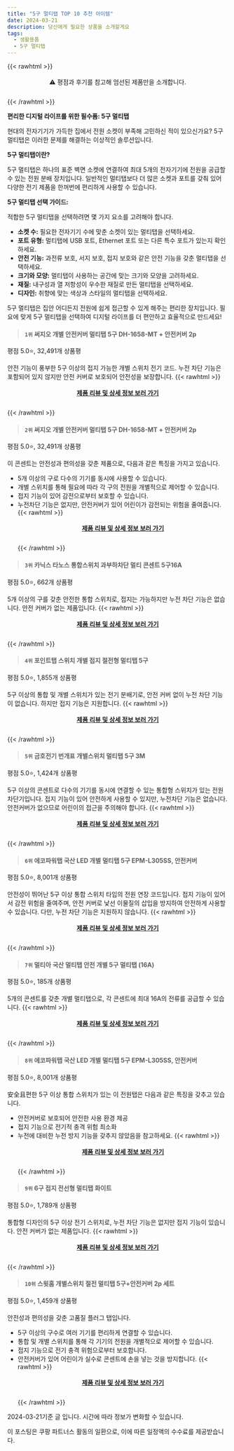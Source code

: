 ```yaml
---
title: "5구 멀티탭 TOP 10 추천 아이템"
date: 2024-03-21
description: 당신에게 필요한 상품을 소개할게요
tags:
  - 생활용품
  - 5구 멀티탭
---
```

{{< rawhtml >}}<div class="toc" style="text-align: center; height: 50px; line-height: 2;">  <p>⚠️ 평점과 후기를 참고해 엄선된 제품만을 소개합니다.<br></p></div> {{< /rawhtml >}}

**편리한 디지털 라이프를 위한 필수품: 5구 멀티탭**

현대의 전자기기가 가득한 집에서 전원 소켓이 부족해 고민하신 적이 있으신가요? 5구 멀티탭은 이러한 문제를 해결하는 이상적인 솔루션입니다.

**5구 멀티탭이란?**

5구 멀티탭은 하나의 표준 벽면 소켓에 연결하여 최대 5개의 전자기기에 전원을 공급할 수 있는 전원 분배 장치입니다. 일반적인 멀티탭보다 더 많은 소켓과 포트를 갖춰 있어 다양한 전기 제품을 한꺼번에 편리하게 사용할 수 있습니다.

**5구 멀티탭 선택 가이드:**

적합한 5구 멀티탭을 선택하려면 몇 가지 요소를 고려해야 합니다.

* **소켓 수:** 필요한 전자기기 수에 맞춘 소켓이 있는 멀티탭을 선택하세요.
* **포트 유형:** 멀티탭에 USB 포트, Ethernet 포트 또는 다른 특수 포트가 있는지 확인하세요.
* **안전 기능:** 과전류 보호, 서지 보호, 접지 보호와 같은 안전 기능을 갖춘 멀티탭을 선택하세요.
* **크기와 모양:** 멀티탭이 사용하는 공간에 맞는 크기와 모양을 고려하세요.
* **재질:** 내구성과 열 저항성이 우수한 재질로 만든 멀티탭을 선택하세요.
* **디자인:** 취향에 맞는 색상과 스타일의 멀티탭을 선택하세요.

5구 멀티탭은 집안 어디든지 전원에 쉽게 접근할 수 있게 해주는 편리한 장치입니다. 필요에 맞게 5구 멀티탭을 선택하여 디지털 라이프를 더 편안하고 효율적으로 만드세요!


>#### `1위` 써지오 개별 안전커버 멀티탭 5구 DH-1658-MT + 안전커버 2p
평점 5.0⭐, 32,491개 상품평

안전 기능이 풍부한 5구 이상의 접지 가능한 개별 스위치 전기 코드. 누전 차단 기능은 포함되어 있지 않지만 안전 커버로 보호되어 안전성을 보장합니다.
{{< rawhtml >}}<div class="toc" style="text-align: center; height: 50px; line-height: 2;"><p><b><a href="https://link.coupang.com/re/AFFSDP?lptag=AF5033054&pageKey=7046248254&itemId=40642481&vendorItemId=3061670928&traceid=V0-153-ee205bd7a0bbf492&requestid=20240321104428791155527497&token=31850B%7CGM">제품 리뷰 및 상세 정보 보러 가기</a></b><br></p> </div>{{< /rawhtml >}}

>#### `2위` 써지오 개별 안전커버 멀티탭 5구 DH-1658-MT + 안전커버 2p
평점 5.0⭐, 32,491개 상품평

이 콘센트는 안전성과 편의성을 갖춘 제품으로, 다음과 같은 특징을 가지고 있습니다.

* 5개 이상의 구로 다수의 기기를 동시에 사용할 수 있습니다.
* 개별 스위치를 통해 필요에 따라 각 구의 전원을 개별적으로 제어할 수 있습니다.
* 접지 기능이 있어 감전으로부터 보호할 수 있습니다.
* 누전차단 기능은 없지만, 안전커버가 있어 어린이가 감전되는 위험을 줄여줍니다.
{{< rawhtml >}}<div class="toc" style="text-align: center; height: 50px; line-height: 2;"><p><b><a href="https://link.coupang.com/re/AFFSDP?lptag=AF5033054&pageKey=7046248254&itemId=17438214660&vendorItemId=3061670936&traceid=V0-153-ee205bd7a0bbf492&requestid=20240321104428791155527497&token=31850B%7CGM">제품 리뷰 및 상세 정보 보러 가기</a></b><br></p> </div>{{< /rawhtml >}}

>#### `3위` 카닉스 타노스  통합스위치 과부하차단 멀티 콘센트 5구16A
평점 5.0⭐, 662개 상품평

5개 이상의 구를 갖춘 안전한 통합 스위치로, 접지는 가능하지만 누전 차단 기능은 없습니다. 안전 커버가 없는 제품입니다.
{{< rawhtml >}}<div class="toc" style="text-align: center; height: 50px; line-height: 2;"><p><b><a href="https://link.coupang.com/re/AFFSDP?lptag=AF5033054&pageKey=250025002&itemId=723132352&vendorItemId=4814604415&traceid=V0-153-e2f02d4b25c0b1f8&requestid=20240321104428791155527497&token=31850B%7CGM">제품 리뷰 및 상세 정보 보러 가기</a></b><br></p> </div>{{< /rawhtml >}}

>#### `4위` 포인트탭 스위치 개별 접지 절전형 멀티탭 5구
평점 5.0⭐, 1,855개 상품평

5구 이상의 통합 및 개별 스위치가 있는 전기 분배기로, 안전 커버 없이 누전 차단 기능이 없습니다. 하지만 접지 기능은 지원합니다.
{{< rawhtml >}}<div class="toc" style="text-align: center; height: 50px; line-height: 2;"><p><b><a href="https://link.coupang.com/re/AFFSDP?lptag=AF5033054&pageKey=1499436686&itemId=2574895719&vendorItemId=70567200217&traceid=V0-153-358cd1cedd7c0cc8&requestid=20240321104428791155527497&token=31850B%7CGM">제품 리뷰 및 상세 정보 보러 가기</a></b><br></p> </div>{{< /rawhtml >}}

>#### `5위` 금호전기 번개표 개별스위치 멀티탭 5구 3M
평점 5.0⭐, 1,424개 상품평

5구 이상의 콘센트로 다수의 기기를 동시에 연결할 수 있는 통합형 스위치가 있는 전원차단기입니다. 접지 기능이 있어 안전하게 사용할 수 있지만, 누전차단 기능은 없습니다. 안전커버가 없으므로 어린이의 접근을 주의해야 합니다.
{{< rawhtml >}}<div class="toc" style="text-align: center; height: 50px; line-height: 2;"><p><b><a href="https://link.coupang.com/re/AFFSDP?lptag=AF5033054&pageKey=218271717&itemId=675643767&vendorItemId=4741285511&traceid=V0-153-26376f7713ae68cd&requestid=20240321104428791155527497&token=31850B%7CGM">제품 리뷰 및 상세 정보 보러 가기</a></b><br></p> </div>{{< /rawhtml >}}

>#### `6위` 에코파워탭 국산 LED 개별 멀티탭 5구 EPM-L305SS, 안전커버
평점 5.0⭐, 8,001개 상품평

안전성이 뛰어난 5구 이상 통합 스위치 타입의 전원 연장 코드입니다. 접지 기능이 있어서 감전 위험을 줄여주며, 안전 커버로 낯선 이물질의 삽입을 방지하여 안전하게 사용할 수 있습니다. 다만, 누전 차단 기능은 지원하지 않습니다.
{{< rawhtml >}}<div class="toc" style="text-align: center; height: 50px; line-height: 2;"><p><b><a href="https://link.coupang.com/re/AFFSDP?lptag=AF5033054&pageKey=5732991913&itemId=9626866997&vendorItemId=76911188770&traceid=V0-153-e1a9762e5493e915&requestid=20240321104428791155527497&token=31850B%7CGM">제품 리뷰 및 상세 정보 보러 가기</a></b><br></p> </div>{{< /rawhtml >}}

>#### `7위` 멀티아 국산 멀티탭 안전 개별 5구 멀티탭 (16A)
평점 5.0⭐, 185개 상품평

5개의 콘센트를 갖춘 개별 멀티탭으로, 각 콘센트에 최대 16A의 전류를 공급할 수 있습니다.
{{< rawhtml >}}<div class="toc" style="text-align: center; height: 50px; line-height: 2;"><p><b><a href="https://link.coupang.com/re/AFFSDP?lptag=AF5033054&pageKey=7672639870&itemId=20281879288&vendorItemId=87343490080&traceid=V0-153-391748ff1e668748&requestid=20240321104428791155527497&token=31850B%7CGM">제품 리뷰 및 상세 정보 보러 가기</a></b><br></p> </div>{{< /rawhtml >}}

>#### `8위` 에코파워탭 국산 LED 개별 멀티탭 5구 EPM-L305SS, 안전커버
평점 5.0⭐, 8,001개 상품평

安全且편한 5구 이상 통합 스위치가 있는 이 전원탭은 다음과 같은 특징을 갖추고 있습니다.

* 안전커버로 보호되어 안전한 사용 환경 제공
* 접지 기능으로 전기적 충격 위험 최소화
* 누전에 대비한 누전 방지 기능을 갖추지 않았음을 참고하세요.
{{< rawhtml >}}<div class="toc" style="text-align: center; height: 50px; line-height: 2;"><p><b><a href="https://link.coupang.com/re/AFFSDP?lptag=AF5033054&pageKey=5732991913&itemId=9626866971&vendorItemId=76911188736&traceid=V0-153-e1a9762e5493e915&requestid=20240321104428791155527497&token=31850B%7CGM">제품 리뷰 및 상세 정보 보러 가기</a></b><br></p> </div>{{< /rawhtml >}}

>#### `9위` 6구 접지 전선형 멀티탭 화이트
평점 5.0⭐, 1,789개 상품평

통합형 디자인의 5구 이상 전기 스위치로, 누전 차단 기능은 없지만 접지 기능이 있습니다. 안전 커버가 없는 제품입니다.
{{< rawhtml >}}<div class="toc" style="text-align: center; height: 50px; line-height: 2;"><p><b><a href="https://link.coupang.com/re/AFFSDP?lptag=AF5033054&pageKey=1757159056&itemId=2992704275&vendorItemId=86260934296&traceid=V0-153-678a55701196b4b1&requestid=20240321104428791155527497&token=31850B%7CGM">제품 리뷰 및 상세 정보 보러 가기</a></b><br></p> </div>{{< /rawhtml >}}

>#### `10위` 스윗홈 개별스위치 절전 멀티탭 5구+안전커버 2p 세트
평점 5.0⭐, 1,459개 상품평

안전성과 편의성을 갖춘 고품질 플러그 탭입니다.

* 5구 이상의 구수로 여러 기기를 편리하게 연결할 수 있습니다.
* 통합 및 개별 스위치를 통해 각 기기의 전원을 개별적으로 제어할 수 있습니다.
* 접지 기능으로 전기 충격 위험으로부터 보호합니다.
* 안전커버가 있어 어린이가 실수로 콘센트에 손을 넣는 것을 방지합니다.
{{< rawhtml >}}<div class="toc" style="text-align: center; height: 50px; line-height: 2;"><p><b><a href="https://link.coupang.com/re/AFFSDP?lptag=AF5033054&pageKey=6585783381&itemId=14839523591&vendorItemId=82078799659&traceid=V0-153-932db5aa682bb5db&requestid=20240321104428791155527497&token=31850B%7CGM">제품 리뷰 및 상세 정보 보러 가기</a></b><br></p> </div>{{< /rawhtml >}}


2024-03-21기준 글 입니다.
시간에 따라 정보가 변화할 수 있습니다.

이 포스팅은 쿠팡 파트너스 활동의 일환으로, 이에 따른 일정액의 수수료를 제공받습니다.